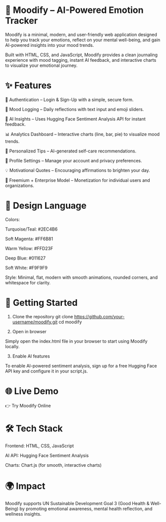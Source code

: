 # 🌈 Moodify – AI-Powered Emotion Tracker

Moodify is a minimal, modern, and user-friendly web application designed to help you track your emotions, reflect on your mental well-being, and gain AI-powered insights into your mood trends.

Built with HTML, CSS, and JavaScript, Moodify provides a clean journaling experience with mood tagging, instant AI feedback, and interactive charts to visualize your emotional journey.

# ✨ Features

🔐 Authentication – Login & Sign-Up with a simple, secure form.

📝 Mood Logging – Daily reflections with text input and emoji sliders.

🤖 AI Insights – Uses Hugging Face Sentiment Analysis API for instant feedback.

📊 Analytics Dashboard – Interactive charts (line, bar, pie) to visualize mood trends.

🌟 Personalized Tips – AI-generated self-care recommendations.

👤 Profile Settings – Manage your account and privacy preferences.

💡 Motivational Quotes – Encouraging affirmations to brighten your day.

💼 Freemium + Enterprise Model – Monetization for individual users and organizations.

# 🎨 Design Language

Colors:

Turquoise/Teal: #2EC4B6

Soft Magenta: #FF6B81

Warm Yellow: #FFD23F

Deep Blue: #011627

Soft White: #F9F9F9

Style: Minimal, flat, modern with smooth animations, rounded corners, and whitespace for clarity.

# 🚀 Getting Started
1. Clone the repository
git clone https://github.com/your-username/moodify.git
cd moodify

2. Open in browser

Simply open the index.html file in your browser to start using Moodify locally.

3. Enable AI features

To enable AI-powered sentiment analysis, sign up for a free Hugging Face API key
 and configure it in your script.js.

# 🌐 Live Demo

👉 Try Moodify Online

# 🛠 Tech Stack

Frontend: HTML, CSS, JavaScript

AI API: Hugging Face Sentiment Analysis

Charts: Chart.js (for smooth, interactive charts)

# 🌍 Impact

Moodify supports UN Sustainable Development Goal 3 (Good Health & Well-Being) by promoting emotional awareness, mental health reflection, and wellness insights.
